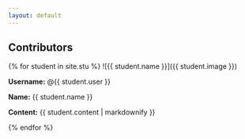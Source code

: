 ```yaml
---
layout: default
---
```


<!DOCTYPE html> <body> 

## Contributors

{% for student in site.stu %}
![{{ student.name }}]({{ student.image }})

**Username:** @{{ student.user }}

**Name:** {{ student.name }}

**Content:** {{ student.content | markdownify }}

{% endfor %}

</body> 
</html>
